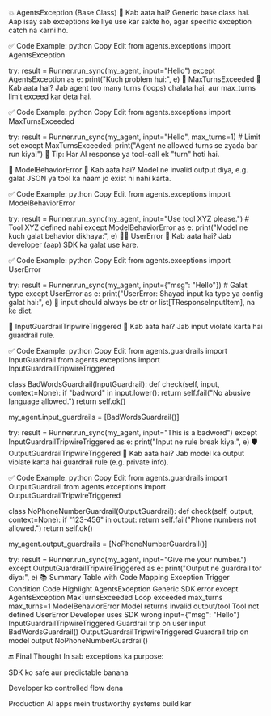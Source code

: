 💥 AgentsException (Base Class)
🔹 Kab aata hai?
Generic base class hai. Aap isay sab exceptions ke liye use kar sakte ho, agar specific exception catch na karni ho.

✅ Code Example:
python
Copy
Edit
from agents.exceptions import AgentsException

try:
    result = Runner.run_sync(my_agent, input="Hello")
except AgentsException as e:
    print("Kuch problem hui:", e)
🔁 MaxTurnsExceeded
🔹 Kab aata hai?
Jab agent too many turns (loops) chalata hai, aur max_turns limit exceed kar deta hai.

✅ Code Example:
python
Copy
Edit
from agents.exceptions import MaxTurnsExceeded

try:
    result = Runner.run_sync(my_agent, input="Hello", max_turns=1)  # Limit set
except MaxTurnsExceeded:
    print("Agent ne allowed turns se zyada bar run kiya!")
🧠 Tip: Har AI response ya tool-call ek "turn" hoti hai.

🧠 ModelBehaviorError
🔹 Kab aata hai?
Model ne invalid output diya, e.g. galat JSON ya tool ka naam jo exist hi nahi karta.

✅ Code Example:
python
Copy
Edit
from agents.exceptions import ModelBehaviorError

try:
    result = Runner.run_sync(my_agent, input="Use tool XYZ please.")  # Tool XYZ defined nahi
except ModelBehaviorError as e:
    print("Model ne kuch galat behavior dikhaya:", e)
👨‍💻 UserError
🔹 Kab aata hai?
Jab developer (aap) SDK ka galat use kare.

✅ Code Example:
python
Copy
Edit
from agents.exceptions import UserError

try:
    result = Runner.run_sync(my_agent, input={"msg": "Hello"})  # Galat type
except UserError as e:
    print("UserError: Shayad input ka type ya config galat hai:", e)
🧠 input should always be str or list[TResponseInputItem], na ke dict.

🚧 InputGuardrailTripwireTriggered
🔹 Kab aata hai?
Jab input violate karta hai guardrail rule.

✅ Code Example:
python
Copy
Edit
from agents.guardrails import InputGuardrail
from agents.exceptions import InputGuardrailTripwireTriggered

class BadWordsGuardrail(InputGuardrail):
    def check(self, input, context=None):
        if "badword" in input.lower():
            return self.fail("No abusive language allowed.")
        return self.ok()

my_agent.input_guardrails = [BadWordsGuardrail()]

try:
    result = Runner.run_sync(my_agent, input="This is a badword")
except InputGuardrailTripwireTriggered as e:
    print("Input ne rule break kiya:", e)
🛡 OutputGuardrailTripwireTriggered
🔹 Kab aata hai?
Jab model ka output violate karta hai guardrail rule (e.g. private info).

✅ Code Example:
python
Copy
Edit
from agents.guardrails import OutputGuardrail
from agents.exceptions import OutputGuardrailTripwireTriggered

class NoPhoneNumberGuardrail(OutputGuardrail):
    def check(self, output, context=None):
        if "123-456" in output:
            return self.fail("Phone numbers not allowed.")
        return self.ok()

my_agent.output_guardrails = [NoPhoneNumberGuardrail()]

try:
    result = Runner.run_sync(my_agent, input="Give me your number.")
except OutputGuardrailTripwireTriggered as e:
    print("Output ne guardrail tor diya:", e)
📚 Summary Table with Code Mapping
Exception	Trigger Condition	Code Highlight
AgentsException	Generic SDK error	except AgentsException
MaxTurnsExceeded	Loop exceeded max_turns	max_turns=1
ModelBehaviorError	Model returns invalid output/tool	Tool not defined
UserError	Developer uses SDK wrong	input={"msg": "Hello"}
InputGuardrailTripwireTriggered	Guardrail trip on user input	BadWordsGuardrail()
OutputGuardrailTripwireTriggered	Guardrail trip on model output	NoPhoneNumberGuardrail()

🔚 Final Thought
In sab exceptions ka purpose:

SDK ko safe aur predictable banana

Developer ko controlled flow dena

Production AI apps mein trustworthy systems build kar